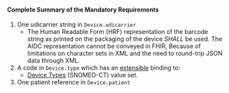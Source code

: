 #### Complete Summary of the Mandatory Requirements

1.  One udicarrier string in `Device.udicarrier`
    -   The Human Readable Form (HRF) representation of the barcode string as printed on the packaging of the device *SHALL* be used. The AIDC representation cannot be conveyed in FHIR, Because of limitations on character sets in XML and the need to round-trip JSON data through XML.
1.  A code in `Device.type` which has an [extensible]({{site.data.fhir.path}}terminologies.html#extensible) binding to:
    -   [Device Types] (SNOMED-CT) value set.
1.  One patient reference in `Device.patient`

  [Device Types]: {{site.data.fhir.path}}valueset-device-kind.html
